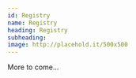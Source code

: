 ```yaml
---
id: Registry
name: Registry
heading: Registry 
subheading: 
image: http://placehold.it/500x500
---
```


<!--
We are thankful to have most of the things we need to go about our daily lives, but we look forward to beginning this new life of commitment with a shared goal. Growing up, RV camping was the primary way to vacation in Katrina's family. We would love to continue this tradition by purchasing our own RV to travel the country with our dogs in tow. In our registry you will find a small selection of items to help us get our RV life started! 
-->

More to come... 
